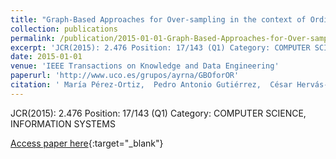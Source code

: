 ```yaml
---
title: "Graph-Based Approaches for Over-sampling in the context of Ordinal Regression"
collection: publications
permalink: /publication/2015-01-01-Graph-Based-Approaches-for-Over-sampling-in-the-context-of-Ordinal-Regression
excerpt: 'JCR(2015): 2.476 Position: 17/143 (Q1) Category: COMPUTER SCIENCE, INFORMATION SYSTEMS'
date: 2015-01-01
venue: 'IEEE Transactions on Knowledge and Data Engineering'
paperurl: 'http://www.uco.es/grupos/ayrna/GBOforOR'
citation: ' María Pérez-Ortiz,  Pedro Antonio Gutiérrez,  César Hervás-Martínez,  X. Yao, &quot;Graph-Based Approaches for Over-sampling in the context of Ordinal Regression.&quot; IEEE Transactions on Knowledge and Data Engineering, Vol.27(5), 2015, pp.1233--1245.'
---
```

JCR(2015): 2.476 Position: 17/143 (Q1) Category: COMPUTER SCIENCE, INFORMATION SYSTEMS

[Access paper here](http://www.uco.es/grupos/ayrna/GBOforOR){:target="_blank"}
